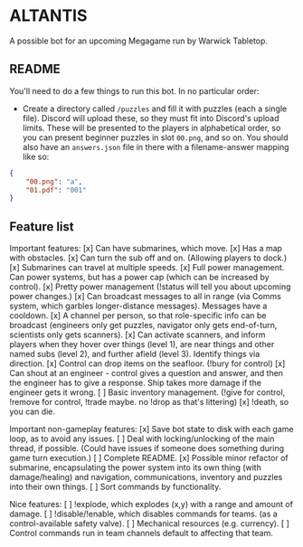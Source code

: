 # ALTANTIS
A possible bot for an upcoming Megagame run by Warwick Tabletop.

## README
You'll need to do a few things to run this bot. In no particular order:

* Create a directory called `/puzzles` and fill it with puzzles (each a single file). Discord will upload these, so they must fit into Discord's upload limits. These will be presented to the players in alphabetical order, so you can present beginner puzzles in slot `00.png`, and so on. You should also have an `answers.json` file in there with a filename-answer mapping like so:

```json
{
    "00.png": "a",
    "01.pdf": "001"
}
```

## Feature list

Important features:
[x] Can have submarines, which move.
[x] Has a map with obstacles.
[x] Can turn the sub off and on. (Allowing players to dock.)
[x] Submarines can travel at multiple speeds.
[x] Full power management. Can power systems, but has a power cap (which can be increased by control).
[x] Pretty power management (!status will tell you about upcoming power changes.)
[x] Can broadcast messages to all in range (via Comms system, which garbles longer-distance messages). Messages have a cooldown.
[x] A channel per person, so that role-specific info can be broadcast (engineers only get puzzles, navigator only gets end-of-turn, scientists only gets scanners).
[x] Can activate scanners, and inform players when they hover over things (level 1), are near things and other named subs (level 2), and further afield (level 3). Identify things via direction.
[x] Control can drop items on the seafloor. (!bury for control)
[x] Can shout at an engineer - control gives a question and answer, and then the engineer has to give a response. Ship takes more damage if the engineer gets it wrong.
[ ] Basic inventory management. (!give for control, !remove for control, !trade maybe. no !drop as that's littering)
[x] !death, so you can die.

Important non-gameplay features:
[x] Save bot state to disk with each game loop, as to avoid any issues.
[ ] Deal with locking/unlocking of the main thread, if possible. (Could have issues if someone does something during game turn execution.)
[ ] Complete README.
[x] Possible minor refactor of submarine, encapsulating the power system into its own thing (with damage/healing) and navigation, communications, inventory and puzzles into their own things.
[ ] Sort commands by functionality.

Nice features:
[ ] !explode, which explodes (x,y) with a range and amount of damage.
[ ] !disable/!enable, which disables commands for teams. (as a control-available safety valve).
[ ] Mechanical resources (e.g. currency).
[ ] Control commands run in team channels default to affecting that team.